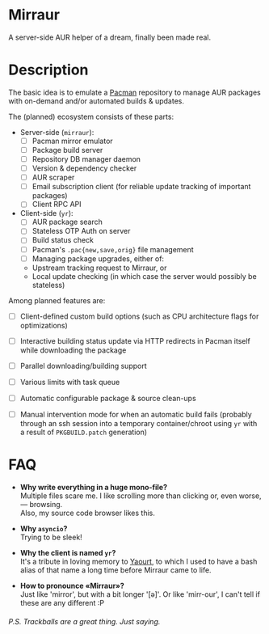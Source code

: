 # Mirraur

A server-side AUR helper of a dream, finally been made real.


# Description

The basic idea is to emulate a [Pacman](https://archlinux.org/pacman/) repository to manage AUR packages with on-demand and/or automated builds & updates.

The (planned) ecosystem consists of these parts:

  * Server-side (`mirraur`):
    - [ ]  Pacman mirror emulator
    - [ ]  Package build server
    - [ ]  Repository DB manager daemon
    - [ ]  Version & dependency checker
    - [ ]  AUR scraper
    - [ ]  Email subscription client (for reliable update tracking of important packages)
    - [ ]  Client RPC API
  * Client-side (`yr`):
    - [ ]  AUR package search
    - [ ]  Stateless OTP Auth on server
    - [ ]  Build status check
    - [ ]  Pacman's `.pac{new,save,orig}` file management
    - [ ]  Managing package upgrades, either of:
      * Upstream tracking request to Mirraur, or
      * Local update checking (in which case the server would possibly be stateless)

Among planned features are:

  - [ ]  Client-defined custom build options (such as CPU architecture flags for optimizations)
  - [ ]  Interactive building status update via HTTP redirects in Pacman itself while downloading the package
  - [ ]  Parallel downloading/building support
  - [ ]  Various limits with task queue
  - [ ]  Automatic configurable package & source clean-ups
  - [ ]  Manual intervention mode for when an automatic build fails (probably through an ssh session into a temporary container/chroot using `yr` with a result of `PKGBUILD.patch` generation)


# FAQ

* **Why write everything in a huge mono-file?**<br>
Multiple files scare me. I like scrolling more than clicking or, even worse, — browsing.<br>
Also, my source code browser likes this.

* **Why `asyncio`?**<br>
Trying to be sleek!

* **Why the client is named `yr`?**<br>
It's a tribute in loving memory to [Yaourt](https://github.com/archlinuxfr/yaourt), to which I used to have a bash alias of that name a long time before Mirraur came to life.

* **How to pronounce «Mirraur»?**<br>
Just like 'mirror', but with a bit longer '[ə]'. Or like 'mirr-our', I can't tell if these are any different :P


###### P.S. Trackballs are a great thing. Just saying.

